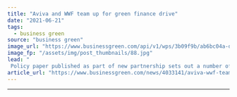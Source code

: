 ```yaml
---
title: "Aviva and WWF team up for green finance drive"
date: "2021-06-21"
tags: 
  - business green
source: "business green"
image_url: "https://www.businessgreen.com/api/v1/wps/3b09f9b/ab6bc04a-d9d8-4115-96dd-d883e4e7305a/7/city-signal-185x114.jpg"
image_fp: "/assets/img/post_thumbnails/88.jpg"
lead: "
 Policy paper published as part of new partnership sets out a number of recommendations for how the UK’s finance sector can be reformed to deliver an accelerated net zero transition ..."
article_url: "https://www.businessgreen.com/news/4033141/aviva-wwf-team-green-finance-drive"
---
```


---
